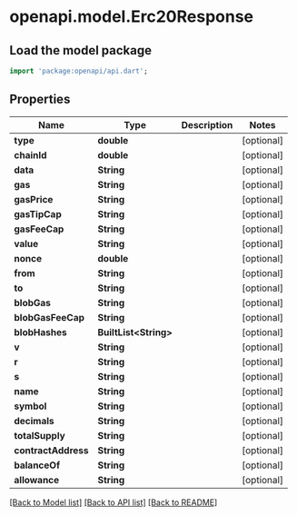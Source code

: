 # openapi.model.Erc20Response

## Load the model package

```dart
import 'package:openapi/api.dart';
```

## Properties

| Name                | Type                   | Description | Notes       |
| ------------------- | ---------------------- | ----------- | ----------- |
| **type**            | **double**             |             | \[optional] |
| **chainId**         | **double**             |             | \[optional] |
| **data**            | **String**             |             | \[optional] |
| **gas**             | **String**             |             | \[optional] |
| **gasPrice**        | **String**             |             | \[optional] |
| **gasTipCap**       | **String**             |             | \[optional] |
| **gasFeeCap**       | **String**             |             | \[optional] |
| **value**           | **String**             |             | \[optional] |
| **nonce**           | **double**             |             | \[optional] |
| **from**            | **String**             |             | \[optional] |
| **to**              | **String**             |             | \[optional] |
| **blobGas**         | **String**             |             | \[optional] |
| **blobGasFeeCap**   | **String**             |             | \[optional] |
| **blobHashes**      | **BuiltList\<String>** |             | \[optional] |
| **v**               | **String**             |             | \[optional] |
| **r**               | **String**             |             | \[optional] |
| **s**               | **String**             |             | \[optional] |
| **name**            | **String**             |             | \[optional] |
| **symbol**          | **String**             |             | \[optional] |
| **decimals**        | **String**             |             | \[optional] |
| **totalSupply**     | **String**             |             | \[optional] |
| **contractAddress** | **String**             |             | \[optional] |
| **balanceOf**       | **String**             |             | \[optional] |
| **allowance**       | **String**             |             | \[optional] |

[\[Back to Model list\]](./#documentation-for-models) [\[Back to API list\]](./#documentation-for-api-endpoints) [\[Back to README\]](./)
